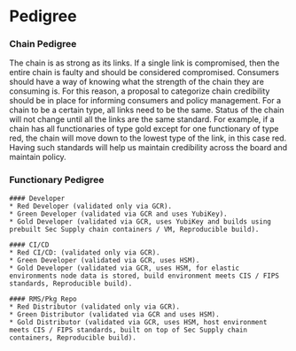 # Pedigree


### Chain Pedigree

The chain is as strong as its links.  If a single link is compromised, then the entire chain is faulty and should be considered compromised.   Consumers should have a way of knowing what the strength of the chain they are consuming is.  For this reason, a proposal to categorize chain credibility should be in place for informing consumers and policy management. 
For a chain to be a certain type, all links need to be the same.  Status of the chain will not change until all the links are the same standard.   For example, if a chain has all functionaries of type gold except for one functionary of type red, the chain will move down to the lowest type of the link, in this case red.  Having such standards will help us maintain credibility across the board and maintain policy. 


### Functionary Pedigree

```
#### Developer
* Red Developer (validated only via GCR).
* Green Developer (validated via GCR and uses YubiKey).
* Gold Developer (validated via GCR, uses YubiKey and builds using prebuilt Sec Supply chain containers / VM, Reproducible build).
```

```
#### CI/CD
* Red CI/CD: (validated only via GCR).
* Green Developer (validated via GCR, uses HSM).
* Gold Developer (validated via GCR, uses HSM, for elastic environments node data is stored, build environment meets CIS / FIPS standards, Reproducible build).
```

```
#### RMS/Pkg Repo
* Red Distributor (validated only via GCR).
* Green Distributor (validated via GCR and uses HSM).
* Gold Distributor (validated via GCR, uses HSM, host environment meets CIS / FIPS standards, built on top of Sec Supply chain containers, Reproducible build).
```
